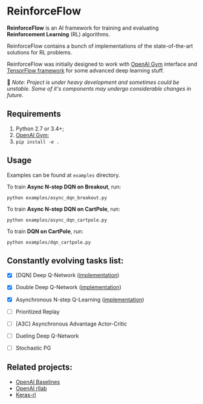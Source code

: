 # ReinforceFlow

**ReinforceFlow** is an AI framework for training and evaluating **Reinforcement Learning** (RL) algorithms.

ReinforceFlow contains a bunch of implementations of the state-of-the-art solutions for RL problems.

ReinforceFlow was initially designed to work with [OpenAI Gym](https://gym.openai.com/) interface and [TensorFlow framework](https://www.tensorflow.org/) for some advanced deep learning stuff.

:construction: *Note: Project is under heavy development and sometimes could be unstable. Some of it's components may undergo considerable changes in future.*

## Requirements
  1. Python 2.7 or 3.4+;
  2. [OpenAI Gym](https://gym.openai.com/);
  3. `pip install -e .`


## Usage
Examples can be found at `examples` directory.

To train **Async N-step DQN on Breakout**, run:
```
python examples/async_dqn_breakout.py
```

To train **Async N-step DQN on CartPole**, run:
```
python examples/async_dqn_cartpole.py
```

To train **DQN on CartPole**, run:
```
python examples/dqn_cartpole.py
```


## Constantly evolving tasks list:
  - [x] [DQN] Deep Q-Network ([implementation](https://github.com/dbobrenko/reinforceflow/blob/master/reinforceflow/agents/dqn.py))
  - [x] Double Deep Q-Network ([implementation](https://github.com/dbobrenko/reinforceflow/blob/master/reinforceflow/agents/dqn.py))
  - [x] Asynchronous N-step Q-Learning ([implementation](https://github.com/dbobrenko/reinforceflow/blob/master/reinforceflow/agents/async_dqn.py))
  - [ ] Prioritized Replay
  - [ ] [A3C] Asynchronous Advantage Actor-Critic
  - [ ] Dueling Deep Q-Network
  - [ ] Stochastic PG


## Related projects:
  - [OpenAI Baselines](https://github.com/openai/baselines)
  - [OpenAI rllab](https://github.com/openai/rllab)
  - [Keras-rl](https://github.com/matthiasplappert/keras-rl)
